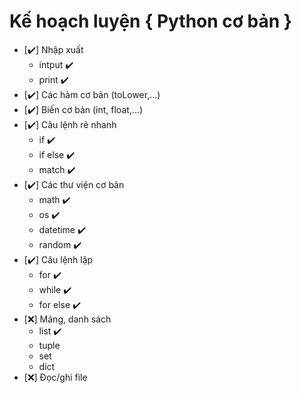 # Kế hoạch luyện { Python cơ bản }

* [✔️] Nhập xuất
  * intput ✔️
  * print ✔️   
* [✔️] Các hàm cơ bản (toLower,...)
* [✔️] Biến cơ bản (int, float,...)
* [✔️] Câu lệnh rẻ nhanh
  * if ✔️
  * if else ✔️
  * match ✔️
* [✔️] Các thư viện cơ bản
  * math ✔️
  * os ✔️
  * datetime ✔️
  * random ✔️
* [✔️] Câu lệnh lặp
  * for ✔️
  * while ✔️
  * for else ✔️
* [❌] Mảng, danh sách
  * list  ✔️
  * tuple  
  * set
  * dict
* [❌] Đọc/ghi file